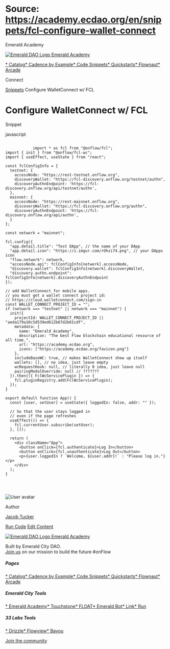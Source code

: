 # Source: https://academy.ecdao.org/en/snippets/fcl-configure-wallet-connect

Emerald Academy





[![Emerald DAO Logo](/ea-logo.png)
Emerald Academy](/en/)


[* Catalog](/en/catalog)[* Cadence by Example](/en/cadence-by-example)[* Code Snippets](/en/snippets)[* Quickstarts](/en/quickstarts)[* Flownaut](https://flownaut.ecdao.org)[* Arcade](https://arcade.ecdao.org)

Connect



[Snippets](/en/snippets)
Configure WalletConnect w/ FCL

# Configure WalletConnect w/ FCL

Snippet

javascript

```
		
			import * as fcl from "@onflow/fcl";
import { init } from "@onflow/fcl-wc";
import { useEffect, useState } from "react";

const fclConfigInfo = {
  testnet: {
    accessNode: "https://rest-testnet.onflow.org",
    discoveryWallet: "https://fcl-discovery.onflow.org/testnet/authn",
    discoveryAuthnEndpoint: 'https://fcl-discovery.onflow.org/api/testnet/authn',
  },
  mainnet: {
    accessNode: "https://rest-mainnet.onflow.org",
    discoveryWallet: "https://fcl-discovery.onflow.org/authn",
    discoveryAuthnEndpoint: 'https://fcl-discovery.onflow.org/api/authn',
  }
};

const network = "mainnet";

fcl.config({
  "app.detail.title": "Test DApp", // the name of your DApp
  "app.detail.icon": "https://i.imgur.com/rOhzi74.png", // your DApps icon
  "flow.network": network,
  "accessNode.api": fclConfigInfo[network].accessNode,
  "discovery.wallet": fclConfigInfo[network].discoveryWallet,
  "discovery.authn.endpoint": fclConfigInfo[network].discoveryAuthnEndpoint
});

// add WalletConnect for mobile apps.
// you must get a wallet connect project id:
// https://cloud.walletconnect.com/sign-in
const WALLET_CONNECT_PROJECT_ID = "";
if (network === "testnet" || network === "mainnet") {
  init({
    projectId: WALLET_CONNECT_PROJECT_ID || "aeda179a10c5d539ed612b67d2b61cdf",
    metadata: {
      name: "Emerald Academy",
      description: "The best Flow blockchain educational resource of all time.",
      url: "https://academy.ecdao.org",
      icons: ["https://academy.ecdao.org/favicon.png"]
    },
    includeBaseWC: true, // makes WalletConnect show up itself
    wallets: [], // no idea, just leave empty
    wcRequestHook: null, // literally 0 idea, just leave null
    pairingModalOverride: null // ???????
  }).then(({ FclWcServicePlugin }) => {
    fcl.pluginRegistry.add(FclWcServicePlugin);
  });
}

export default function App() {
  const [user, setUser] = useState({ loggedIn: false, addr: "" });

  // So that the user stays logged in
  // even if the page refreshes
  useEffect(() => {
    fcl.currentUser.subscribe(setUser);
  }, []);

  return (
    <div className="App">
      <button onClick={fcl.authenticate}>Log In</button>
      <button onClick={fcl.unauthenticate}>Log Out</button>
      <p>{user.loggedIn ? `Welcome, ${user.addr}!` : "Please log in."}</p>
    </div>
  );
}

		 
	
```

![User avatar](/avatars/jacob.jpeg)

Author

[Jacob Tucker](https://twitter.com/jacobmtucker)

[Run Code](https://codesandbox.io/s/fcl-configure-wallet-connect-nd7qxr?file=/src/App.js)
[Edit Content](https://github.com/emerald-dao/emerald-academy-v2/tree/main/src/lib/content/snippets/fcl-configure-wallet-connect/readme.md)



[![Emerald DAO Logo](/ea-logo.png)
Emerald Academy](/en/)

Built by Emerald City DAO.  
[Join us](https://discord.gg/emerald-city-906264258189332541) on our mission to build the future #onFlow

##### Pages

[* Catalog](/en/catalog)[* Cadence by Example](/en/cadence-by-example)[* Code Snippets](/en/snippets)[* Quickstarts](/en/quickstarts)[* Flownaut](https://flownaut.ecdao.org)[* Arcade](https://arcade.ecdao.org)


##### Emerald City Tools

[* Emerald Academy](https://academy.ecdao.org/)[* Touchstone](https://touchstone.city/)[* FLOAT](https://floats.city/)[* Emerald Bot](https://bot.ecdao.org/)[* Link](https://link.ecdao.org/)[* Run](https://run.ecdao.org/)


##### 33 Labs Tools

[* Drizzle](https://drizzle33.app/)[* Flowview](https://flowview.app/)[* Bayou](https://bayou33.app/)

[Join the community](https://discord.gg/emerald-city-906264258189332541)